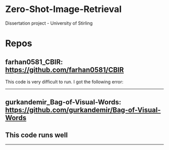 # Zero-Shot-Image-Retrieval
Dissertation project - University of Stirling

# Repos
## farhan0581_CBIR: https://github.com/farhan0581/CBIR
This code is very difficult to run. I got the following error:

-------------------------------
## gurkandemir_Bag-of-Visual-Words: https://github.com/gurkandemir/Bag-of-Visual-Words
This code runs well
-------------------------------
-------------------------------